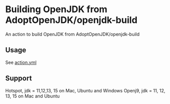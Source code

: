 # Building OpenJDK from AdoptOpenJDK/openjdk-build

An action to build OpenJDK from AdoptOpenJDK/openjdk-build

## Usage

See [action.yml](https://github.com/AdoptOpenJDK/build-jdk-hotspot/master/action.yml)

## Support

Hotspot, jdk = 11,12,13, 15 on Mac, Ubuntu and Windows
Openj9, jdk = 11, 12, 13, 15 on Mac and Ubuntu
